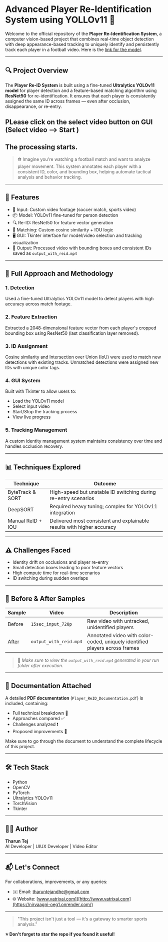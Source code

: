 # Advanced Player Re-Identification System using YOLLOv11 🎯

Welcome to the official repository of the **Player Re-Identification System**, a computer vision-based project that combines real-time object detection with deep appearance-based tracking to uniquely identify and persistently track each player in a football video.
Here is the [link for the model](https://drive.google.com/file/d/11wp2Y2-y2Qw2zOLBW1acwEVypcPHAGCW/view?usp=drive_link).

---

## 🔍 Project Overview

The **Player Re-ID System** is built using a fine-tuned **Ultralytics YOLOv11 model** for player detection and a feature-based matching algorithm using **ResNet50** for re-identification. It ensures that each player is consistently assigned the same ID across frames — even after occlusion, disappearance, or re-entry.
## PLease click on the select video button on GUI (Select video --> Start )
##  The processing starts.

> ⚽️ Imagine you're watching a football match and want to analyze player movement. This system annotates each player with a consistent ID, color, and bounding box, helping automate tactical analysis and behavior tracking.

---

## 🚀 Features

- 🎥 Input: Custom video footage (soccer match, sports video)  
- 📦 Model: YOLOv11 fine-tuned for person detection  
- 🔍 Re-ID: ResNet50 for feature vector generation  
- 🧠 Matching: Custom cosine similarity + IOU logic  
- 🖥 GUI: Tkinter interface for model/video selection and tracking visualization  
- 🎯 Output: Processed video with bounding boxes and consistent IDs saved as `output_with_reid.mp4`

---

## 🧭 Full Approach and Methodology

### 1. **Detection**
Used a fine-tuned Ultralytics YOLOv11 model to detect players with high accuracy across match footage.

### 2. **Feature Extraction**
Extracted a 2048-dimensional feature vector from each player's cropped bounding box using ResNet50 (last classification layer removed).

### 3. **ID Assignment**
Cosine similarity and Intersection over Union (IoU) were used to match new detections with existing tracks. Unmatched detections were assigned new IDs with unique color tags.

### 4. **GUI System**
Built with Tkinter to allow users to:
- Load the YOLOv11 model
- Select input video
- Start/Stop the tracking process
- View live progress

### 5. **Tracking Management**
A custom identity management system maintains consistency over time and handles occlusion recovery.

---

## 📊 Techniques Explored

| Technique          | Outcome                                                                 |
|-------------------|-------------------------------------------------------------------------|
| ByteTrack & SORT  | High-speed but unstable ID switching during re-entry scenarios          |
| DeepSORT          | Required heavy tuning; complex for YOLOv11 integration                  |
| Manual ReID + IOU | Delivered most consistent and explainable results with higher accuracy  |

---

## ⚠️ Challenges Faced

- Identity drift on occlusions and player re-entry  
- Small detection boxes leading to poor feature vectors  
- High compute time for real-time scenarios  
- ID switching during sudden overlaps  

---
## 📁 Before & After Samples

| Sample | Video                 | Description                                           |
|--------|-----------------------|-------------------------------------------------------|
| Before | `15sec_input_720p`    | Raw video with untracked, unidentified players        |
| After  | `output_with_reid.mp4`| Annotated video with color-coded, uniquely identified players across frames |

> 📂 *Make sure to view the `output_with_reid.mp4` generated in your run folder after execution.*

---

## 📎 Documentation Attached

A detailed **PDF documentation** (`Player_ReID_Documentation.pdf`) is included, containing:

- Full technical breakdown 📘  
- Approaches compared ✅  
- Challenges analyzed ❗  
- Proposed improvements 🔧

Make sure to go through the document to understand the complete lifecycle of this project.

---

## 🛠 Tech Stack

- Python  
- OpenCV  
- PyTorch  
- Ultralytics YOLOv11  
- TorchVision  
- Tkinter  

---

## 🧑‍💻 Author

**Tharun Tej**  
AI Developer | UIUX Developer | Video Editor

---

## 📬 Let's Connect

For collaborations, improvements, or any queries:
- ✉️ Email: tharuntejandhe@gmail.com  
- 🌐 Website: [www.vatrixai.com]([http://www.vatrixai.com](https://nirvaagni-oeg1.onrender.com/) <!-- Replace if different -->

---

> "This project isn't just a tool — it's a gateway to smarter sports analysis."



**⭐ Don't forget to star the repo if you found it useful!**
